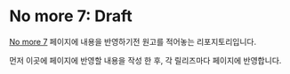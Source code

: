 # No more 7: Draft
[No more 7](https://no-more-7.github.io) 페이지에 내용을 반영하기전 원고를 적어놓는 리포지토리입니다.

먼저 이곳에 페이지에 반영할 내용을 작성 한 후, 각 릴리즈마다 페이지에 반영합니다.